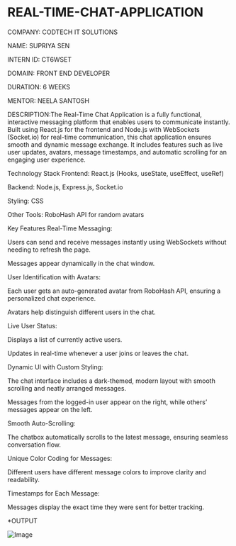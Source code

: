 # REAL-TIME-CHAT-APPLICATION

COMPANY: CODTECH IT SOLUTIONS

NAME: SUPRIYA SEN

INTERN ID: CT6WSET

DOMAIN: FRONT END DEVELOPER

DURATION: 6 WEEKS

MENTOR: NEELA SANTOSH

DESCRIPTION:The Real-Time Chat Application is a fully functional, interactive messaging platform that enables users to communicate instantly. Built using React.js for the frontend and Node.js with WebSockets (Socket.io) for real-time communication, this chat application ensures smooth and dynamic message exchange. It includes features such as live user updates, avatars, message timestamps, and automatic scrolling for an engaging user experience.

Technology Stack
Frontend: React.js (Hooks, useState, useEffect, useRef)

Backend: Node.js, Express.js, Socket.io

Styling: CSS

Other Tools: RoboHash API for random avatars

Key Features
Real-Time Messaging:

Users can send and receive messages instantly using WebSockets without needing to refresh the page.

Messages appear dynamically in the chat window.

User Identification with Avatars:

Each user gets an auto-generated avatar from RoboHash API, ensuring a personalized chat experience.

Avatars help distinguish different users in the chat.

Live User Status:

Displays a list of currently active users.

Updates in real-time whenever a user joins or leaves the chat.

Dynamic UI with Custom Styling:

The chat interface includes a dark-themed, modern layout with smooth scrolling and neatly arranged messages.

Messages from the logged-in user appear on the right, while others’ messages appear on the left.

Smooth Auto-Scrolling:

The chatbox automatically scrolls to the latest message, ensuring seamless conversation flow.

Unique Color Coding for Messages:

Different users have different message colors to improve clarity and readability.

Timestamps for Each Message:

Messages display the exact time they were sent for better tracking.

*OUTPUT

![Image](https://github.com/user-attachments/assets/44121182-388c-4120-aee7-66b0c6cc34db)
